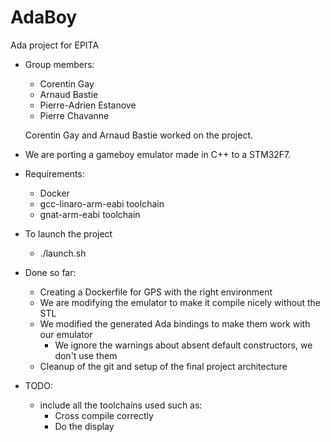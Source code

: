 # AdaBoy
Ada project for EPITA

* Group members:
  + Corentin Gay
  + Arnaud Bastie
  + Pierre-Adrien Estanove
  + Pierre Chavanne

  Corentin Gay and Arnaud Bastie worked on the project.

* We are porting a gameboy emulator made in C++ to a STM32F7.

* Requirements:
  + Docker
  + gcc-linaro-arm-eabi toolchain
  + gnat-arm-eabi toolchain

* To launch the project
  + ./launch.sh

* Done so far:
  + Creating a Dockerfile for GPS with the right environment
  + We are modifying the emulator to make it compile nicely without the STL
  + We modified the generated Ada bindings to make them work with our emulator
     * We ignore the warnings about absent default constructors, we don't use them
  + Cleanup of the git and setup of the final project architecture

* TODO:
  + include all the toolchains used such as:
    + Cross compile correctly
    + Do the display

